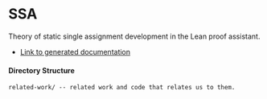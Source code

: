 # SSA

Theory of static single assignment development in the Lean
proof assistant.

- [Link to generated documentation](https://bollu.github.io/ssa/)


#### Directory Structure

```
related-work/ -- related work and code that relates us to them.
